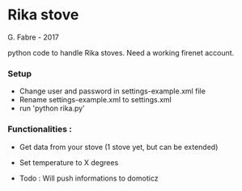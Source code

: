 # Rika stove

G. Fabre - 2017

python code to handle Rika stoves.
Need a working firenet account.

### Setup

- Change user and password in settings-example.xml file
- Rename settings-example.xml to settings.xml
- run 'python rika.py'

### Functionalities :

- Get data from your stove (1 stove yet, but can be extended)
- Set temperature to X degrees

- Todo : Will push informations to domoticz
